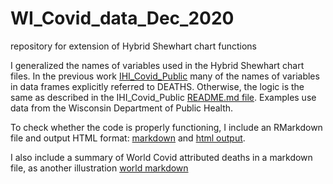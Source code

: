 # WI_Covid_data_Dec_2020
repository for extension of Hybrid Shewhart chart functions

I generalized the names of variables used in the Hybrid Shewhart chart files.  In the previous work [IHI_Covid_Public](https://github.com/klittle314/IHI_Covid_Public) many of the names of variables in data frames explicitly referred to DEATHS.  Otherwise, the logic is the same as described in the IHI_Covid_Public [README.md file](https://github.com/klittle314/IHI_Covid_Public/blob/main/README.md).  Examples use data from the Wisconsin Department of Public Health.

To check whether the code is properly functioning, I include an RMarkdown file and output HTML format: [markdown](https://github.com/klittle314/WI_Covid_data_Dec_2020/blob/master/Wisc%20data%20Dec%202020.Rmd) and [html output](https://github.com/klittle314/WI_Covid_data_Dec_2020/blob/master/Wisc-data-Dec-2020.htm).

I also include a summary of World Covid attributed deaths in a markdown file, as another illustration [world markdown](https://github.com/klittle314/WI_Covid_data_Dec_2020/blob/master/world_output.Rmd)
